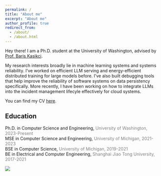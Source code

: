 ```yaml
---
permalink: /
title: "About me"
excerpt: "About me"
author_profile: true
redirect_from: 
  - /about/
  - /about.html
---
```


Hey there! I am a Ph.D. student at the University of Washington, advised by [Prof. Baris Kasikci](https://homes.cs.washington.edu/~baris/). 

My research interests broadly lie in machine learning systems and systems reliability. I've worked on efficient LLM serving and energy-efficient distributed training for large models before. I've also built debugging tools that help improve the reliability of software systems on data persistency specifically. More recently, I have been working on how to integrate LLMs into the incident management lifecyle effectively for cloud systems.

You can find my CV [here](https://ikace.github.io/files/Resume_Yile_Gu_2025.pdf).


## Education 
Ph.D. in Computer Science and Engineering, <span style="color:grey">University of Washington, 2023-Present </span> \
MSE in Computer Science and Engineering,  <span style="color:grey">University of Michigan, 2021-2023 </span> \
BSE in Computer Science, <span style="color:grey">University of Michigan, 2019-2021</span> \
BE in Electrical and Computer Engineering, <span style="color:grey">Shanghai Jiao Tong University, 2017-2021</span>

<a href="https://clustrmaps.com/site/1brpe"  title="Visit tracker"><img src="//www.clustrmaps.com/map_v2.png?d=1_9c8WzY31zgcTy8hYMNkxtZOoxUVn9ZbSMI1I9qDaI&cl=ffffff" /></a>